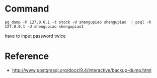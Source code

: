 # Command

```
pg_dump -h 127.0.0.1 -t stock -U shengupiao shengupiao  | psql -h 127.0.0.1 -U shengupiao shengupiao1
```
have to input password twice

# Reference

 - http://www.postgresql.org/docs/9.4/interactive/backup-dump.html